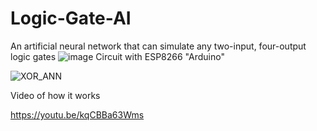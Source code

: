 # Logic-Gate-AI
An artificial neural network that can simulate any two-input, four-output logic gates 
![image](https://user-images.githubusercontent.com/90413699/132750400-a7aa31b3-7fa1-4080-b9b8-257194c93b62.png)
Circuit with ESP8266 "Arduino"

![XOR_ANN](https://user-images.githubusercontent.com/90413699/133907475-c402a153-a51c-46ec-9001-70a02b5a1c10.PNG)

Video of how it works


https://youtu.be/kqCBBa63Wms
